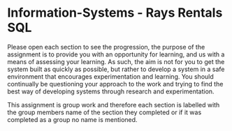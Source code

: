 # Information-Systems - Rays Rentals SQL

Please open each section to see the progression, the purpose of the assignment is to provide you with an opportunity for learning, and us with a means of assessing your learning. As such, the aim is not for you to get the system built as quickly as possible, but rather to develop a system in a safe environment that encourages experimentation and learning. You should continually be questioning your approach to the work and trying to find the best way of developing systems through research and experimentation.

This assignment is group work and therefore each section is labelled with the group members name of the section they completed or if it was completed as a group no name is mentioned.
